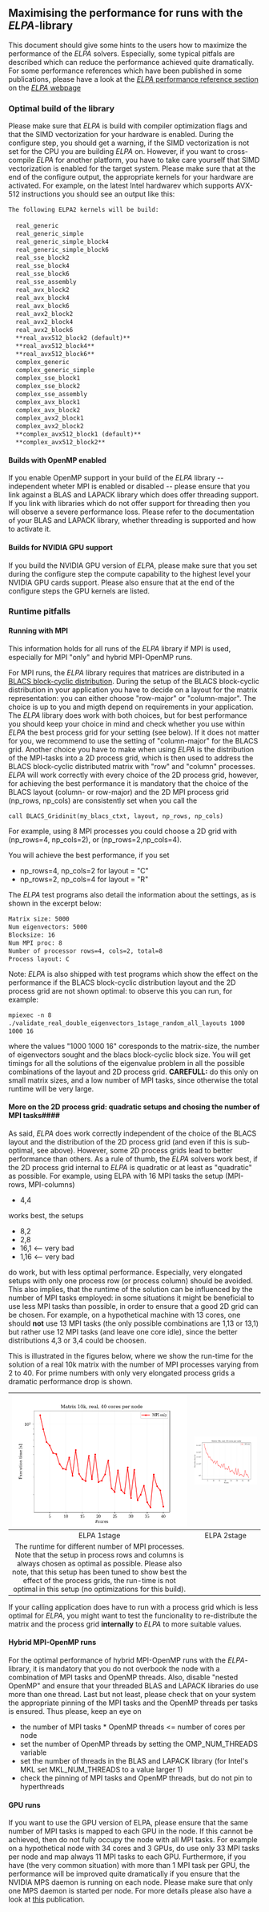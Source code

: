 ## Maximising the performance for runs with the *ELPA*-library ##

This document should give some hints to the users how to maximize the performance of the *ELPA* solvers. Especially, some typical pitfals are described which can reduce the performance achieved quite dramatically.
For some performance references which have been published in some publications, please have a look at the [*ELPA* performance reference section](https://elpa.mpcdf.mpg.de/performance/index.html) on the [*ELPA* webpage](https://elpa.mpcdf.mpg.de)

### Optimal build of the library ###
Please make sure that *ELPA* is build with compiler optimization flags and that the SIMD vectorization for your hardware is enabled. During the configure step, you should get a warning, if the SIMD vectorization is not set for the CPU you are building *ELPA* on. However, if you want to cross-compile *ELPA* for another platform, you have to take care yourself that SIMD vectorization is enabled for the target system. Please make sure that at the end of the configure output, the appropriate kernels for your hardware are activated. For example, on the latest Intel hardwarev which supports AVX-512 instructions you should see an output like this:

```Fortran
The following ELPA2 kernels will be build:

  real_generic
  real_generic_simple
  real_generic_simple_block4
  real_generic_simple_block6
  real_sse_block2
  real_sse_block4
  real_sse_block6
  real_sse_assembly
  real_avx_block2
  real_avx_block4
  real_avx_block6
  real_avx2_block2
  real_avx2_block4
  real_avx2_block6
  **real_avx512_block2 (default)**
  **real_avx512_block4**
  **real_avx512_block6**
  complex_generic
  complex_generic_simple
  complex_sse_block1
  complex_sse_block2
  complex_sse_assembly
  complex_avx_block1
  complex_avx_block2
  complex_avx2_block1
  complex_avx2_block2
  **complex_avx512_block1 (default)**
  **complex_avx512_block2**
```
#### Builds with OpenMP enabled ####
If you enable OpenMP support in your build of the *ELPA* library -- independent wheter MPI is enabled or disabled -- please ensure that you link against a BLAS and LAPACK library which does offer threading support. If you link with libraries which do not offer support for threading then you will observe a severe performance loss. Please refer to the documentation of your BLAS and LAPACK library, whether threading is supported and how to activate it.


#### Builds for NVIDIA GPU support ####
If you build the NVIDIA GPU version of *ELPA*, please make sure that you set during the configure step the compute capability to the highest level your NVIDIA GPU cards support. Please also ensure that at the end of the configure steps the GPU kernels are listed.

### Runtime pitfalls ###

#### Running with MPI ####
This information holds for all runs of the *ELPA* library if MPI is used, especially for MPI "only" and hybrid MPI-OpenMP runs.

For MPI runs, the *ELPA* library requires that matrices are distributed in a [BLACS block-cyclic distribution](https://www.netlib.org/scalapack/slug/node75.html). During the setup of the BLACS block-cyclic distribution in your application you have to decide on a layout for the matrix representation: you can either choose "row-major" or "column-major". The choice is up to you and migth depend on requirements in your application. The *ELPA* library does work with both choices, but for best performance you should keep your choice in mind and check whether you use within *ELPA* the best process grid for your setting (see below). If it does not matter for you, we recommend to use the setting of "column-major" for the BLACS grid.
Another choice you have to make when using *ELPA* is the distribution of the MPI-tasks into a 2D process grid, which is then used to address the BLACS block-cyclic distributed matrix with "row" and "column" processes. *ELPA* will work correctly with every choice of the 2D process grid, however, for achieving the best performance it is mandatory that the choice of the BLACS layout (column- or row-major) and the 2D MPI process grid (np_rows, np_cols) are consistently set when you call the 

```Fortran
call BLACS_Gridinit(my_blacs_ctxt, layout, np_rows, np_cols) 
```
For example, using 8 MPI processes you could choose a 2D grid with (np_rows=4, np_cols=2), or (np_rows=2,np_cols=4).

You will achieve the best performance, if you set

- np_rows=4, np_cols=2 for layout = "C"
- np_rows=2, np_cols=4 for layout = "R"

The *ELPA* test programs also detail the information about the settings, as is shown in the excerpt below:

```Fortran
Matrix size: 5000
Num eigenvectors: 5000
Blocksize: 16
Num MPI proc: 8
Number of processor rows=4, cols=2, total=8
Process layout: C
```

Note: *ELPA* is also shipped with test programs which show the effect on the performance if the BLACS block-cyclic distribution layout and the 2D process grid are not shown optimal: to observe this you can run, for example:
```Fortran
mpiexec -n 8 ./validate_real_double_eigenvectors_1stage_random_all_layouts 1000 1000 16
```
where the values "1000 1000 16" coresponds to the matrix-size, the number of eigenvectors sought and the blacs block-cyclic block size. You will get timings for all the solutions of the eigenvalue problem in all the possible combinations of the layout and 2D process grid. **CAREFULL:** do this only on small matrix sizes, and a low number of MPI tasks, since otherwise the total runtime will be very large.


#### More on the 2D process grid: quadratic setups and chosing the number of MPI tasks####
As said, *ELPA* does work correctly independent of the choice of the BLACS layout and the distribution of the 2D process grid (and even if this is sub-optimal, see above). However, some 2D process grids lead to better performance than others. As a rule of thumb, the *ELPA* solvers work best, if the 2D process grid internal to *ELPA* is quadratic or at least as "quadratic" as possible. For example, using ELPA with 16 MPI tasks the setup (MPI-rows, MPI-columns)

- 4,4

works best, the setups

- 8,2
- 2,8
- 16,1 <-- very bad
- 1,16 <-- very bad

do work, but with less optimal performance. Especially, very elongated setups with only one process row (or process column) should be avoided. This also implies, that the runtime of the solution can be influenced by the number of MPI tasks employed: in some situations it might be beneficial to use less MPI tasks than possible, in order to ensure that a good 2D grid can be chosen. For example, on a hypothetical machine with 13 cores, one should **not** use 13 MPI tasks (the only possible combinations are 1,13 or 13,1) but rather use 12 MPI tasks (and leave one core idle), since the better distributions 4,3 or 3,4 could be choosen.

This is illustrated in the figures below, where we show the run-time for the solution of a real 10k matrix with the number of MPI processes varying from 2 to 40. For prime numbers with only very elongated process grids a dramatic performance drop is shown.


| ![](./documentation/plots/mpi_elpa1.png) | ![](./documentation/plots/mpi_elpa2.png) |
|:----------------------------------------:|:----------------------------------------:|
| ELPA 1stage | ELPA 2stage |
| The runtime for different number of MPI processes. Note that the setup in process rows and columns is always chosen as optimal as possible. Please also note, that this setup has been tuned to show best the effect of the process grids, the run-time is not optimal in this setup (no optimizations for this build). |

If your calling application does have to run with a process grid which is less optimal for *ELPA*, you might want to test the funcionality to re-distribute the matrix and the process grid **internally** to *ELPA* to more suitable values.

#### Hybrid MPI-OpenMP runs ####
For the optimal performance of hybrid MPI-OpenMP runs with the  *ELPA*-library, it is mandatory that you do not overbook the node with a combination of MPI tasks and OpenMP threads. Also, disable "nested OpenMP" and ensure that your threaded BLAS and LAPACK libraries do use more than one thread. Last but not least, please check that on your system the appropriate pinning of the MPI tasks and the OpenMP threads per tasks is ensured. Thus please, keep an eye on
- the number of MPI tasks * OpenMP threads <= number of cores per node
- set the number of OpenMP threads by setting the OMP_NUM_THREADS variable
- set the number of threads in the BLAS and LAPACK library (for Intel's MKL set MKL_NUM_THREADS to a value larger 1)
- check the pinning of MPI tasks and OpenMP threads, but do not pin to hyperthreads


#### GPU runs ####
If you want to use the GPU version of ELPA, please ensure that the same number of MPI tasks is mapped to each GPU in the node. If this cannot be achieved, then do not fully occupy the node with all MPI tasks. For example on a hypothetical node with 34 cores and 3 GPUs, do use only 33 MPI tasks per node and map always 11 MPI tasks to each GPU. Furthermore, if you have (the very common situation) with more than 1 MPI task per GPU, the performance will be improved quite dramatically if you ensure that the NVIDIA MPS daemon is running on each node. Please make sure that only one MPS daemon is started per node. For more details please also have a look at [this](https://www.sciencedirect.com/science/article/abs/pii/S0010465520304021) publication.

